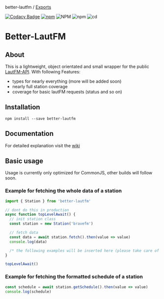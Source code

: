 better-lautfm / [Exports](modules.md)

[![Codacy Badge](https://app.codacy.com/project/badge/Grade/eca001c7b1814436ac2a7f939d5e3ea7)](https://www.codacy.com/gh/Randoooom/better-lautfm/dashboard?utm_source=github.com&amp;utm_medium=referral&amp;utm_content=Randoooom/better-lautfm&amp;utm_campaign=Badge_Grade)
[![npm](https://img.shields.io/npm/v/better-lautfm)](https://www.npmjs.com/package/better-lautfm)
![NPM](https://img.shields.io/npm/l/better-lautfm)
![npm](https://img.shields.io/npm/dt/better-lautfm)
![cd](https://build.randoms.rocks/app/rest/builds/buildType:(id:BetterLautfm_Publish)/statusIcon)

# Better-LautFM

## About

This is a lightweight, object orientated and small wrapper for the public [LautFM-API](https://api.laut.fm). With
following Features:

-   types for nearly everything (more will be added soon)
-   nearly full station coverage
-   coverage for basic lautFM requests (status and so on)

## Installation

``npm install --save better-lautfm``

## Documentation
For detailed explanation visit the [wiki](https://github.com/Randoooom/better-lautfm/wiki)

## Basic usage

Usage is currently only optimized for CommonJS, other builds will follow soon.

### Example for fetching the whole data of a station

```ts
import { Station } from 'better-lautfm'

// dont do this in production
async function topLevelAwait() {
  // init station class
  const station = new Station('bravefm')

  // fetch data
  const data = await station.fetch().then(value => value)
  console.log(data)

  /* the following examples will be inserted here (please take care of imports) */
}

topLevelAwait()
```

### Example for fetching the formatted schedule of a station

```ts
const schedule = await station.getSchedule().then(value => value)
console.log(schedule)
```
